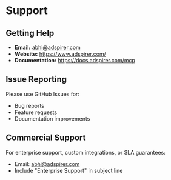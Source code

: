 # Support

## Getting Help

- **Email:** abhi@adspirer.com
- **Website:** https://www.adspirer.com/
- **Documentation:** https://docs.adspirer.com/mcp

## Issue Reporting

Please use GitHub Issues for:
- Bug reports
- Feature requests
- Documentation improvements

## Commercial Support

For enterprise support, custom integrations, or SLA guarantees:
- Email: abhi@adspirer.com
- Include "Enterprise Support" in subject line
